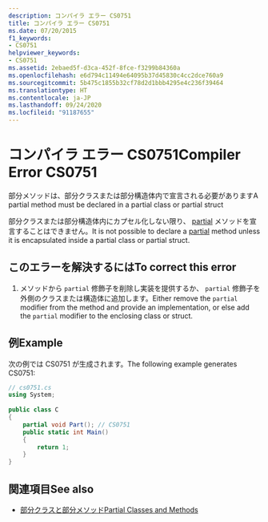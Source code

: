 ```yaml
---
description: コンパイラ エラー CS0751
title: コンパイラ エラー CS0751
ms.date: 07/20/2015
f1_keywords:
- CS0751
helpviewer_keywords:
- CS0751
ms.assetid: 2ebaed5f-d3ca-452f-8fce-f3299b84360a
ms.openlocfilehash: e6d794c11494e64095b37d45830c4cc2dce760a9
ms.sourcegitcommit: 5b475c1855b32cf78d2d1bbb4295e4c236f39464
ms.translationtype: HT
ms.contentlocale: ja-JP
ms.lasthandoff: 09/24/2020
ms.locfileid: "91187655"
---
```

# <a name="compiler-error-cs0751"></a><span data-ttu-id="3422a-103">コンパイラ エラー CS0751</span><span class="sxs-lookup"><span data-stu-id="3422a-103">Compiler Error CS0751</span></span>

<span data-ttu-id="3422a-104">部分メソッドは、部分クラスまたは部分構造体内で宣言される必要があります</span><span class="sxs-lookup"><span data-stu-id="3422a-104">A partial method must be declared in a partial class or partial struct</span></span>  
  
 <span data-ttu-id="3422a-105">部分クラスまたは部分構造体内にカプセル化しない限り、 [partial](../language-reference/keywords/partial-method.md) メソッドを宣言することはできません。</span><span class="sxs-lookup"><span data-stu-id="3422a-105">It is not possible to declare a [partial](../language-reference/keywords/partial-method.md) method unless it is encapsulated inside a partial class or partial struct.</span></span>  
  
## <a name="to-correct-this-error"></a><span data-ttu-id="3422a-106">このエラーを解決するには</span><span class="sxs-lookup"><span data-stu-id="3422a-106">To correct this error</span></span>  
  
1. <span data-ttu-id="3422a-107">メソッドから `partial` 修飾子を削除し実装を提供するか、 `partial` 修飾子を外側のクラスまたは構造体に追加します。</span><span class="sxs-lookup"><span data-stu-id="3422a-107">Either remove the `partial` modifier from the method and provide an implementation, or else add the `partial` modifier to the enclosing class or struct.</span></span>  
  
## <a name="example"></a><span data-ttu-id="3422a-108">例</span><span class="sxs-lookup"><span data-stu-id="3422a-108">Example</span></span>  

 <span data-ttu-id="3422a-109">次の例では CS0751 が生成されます。</span><span class="sxs-lookup"><span data-stu-id="3422a-109">The following example generates CS0751:</span></span>  
  
```csharp  
// cs0751.cs  
using System;  
  
public class C  
{  
    partial void Part(); // CS0751  
    public static int Main()  
    {  
        return 1;  
    }  
}  
```  
  
## <a name="see-also"></a><span data-ttu-id="3422a-110">関連項目</span><span class="sxs-lookup"><span data-stu-id="3422a-110">See also</span></span>

- [<span data-ttu-id="3422a-111">部分クラスと部分メソッド</span><span class="sxs-lookup"><span data-stu-id="3422a-111">Partial Classes and Methods</span></span>](../programming-guide/classes-and-structs/partial-classes-and-methods.md)
